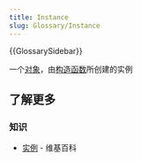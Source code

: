```yaml
---
title: Instance
slug: Glossary/Instance
---
```


{{GlossarySidebar}}

一个[对象](/zh-CN/docs/Glossary/Object)，由[构造函数](/zh-CN/docs/Glossary/Constructor)所创建的实例

## 了解更多

### 知识

- [实例](https://zh.wikipedia.org/wiki/Instance_(computer_science)) - 维基百科
